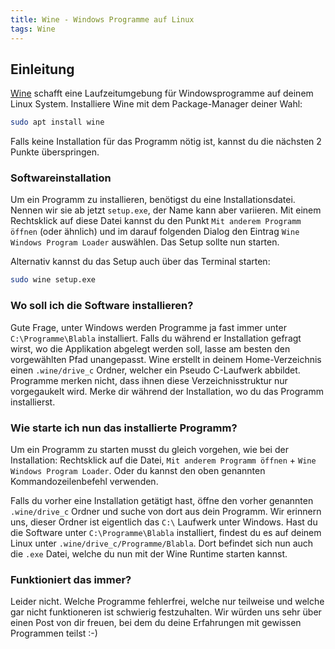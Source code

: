 ```yaml
---
title: Wine - Windows Programme auf Linux
tags: Wine
---
```


## Einleitung
[Wine](https://de.wikipedia.org/wiki/Wine) schafft eine Laufzeitumgebung für Windowsprogramme auf deinem Linux System. Installiere Wine mit dem Package-Manager deiner Wahl:


```bash
sudo apt install wine
```

Falls keine Installation für das Programm nötig ist, kannst du die nächsten 2 Punkte überspringen.

### Softwareinstallation
Um ein Programm zu installieren, benötigst du eine Installationsdatei. Nennen wir sie ab jetzt `setup.exe`, der Name kann aber variieren. Mit einem Rechtsklick auf diese Datei kannst du den Punkt `Mit anderem Programm öffnen` (oder ähnlich) und im darauf folgenden Dialog den Eintrag `Wine Windows Program Loader` auswählen. Das Setup sollte nun starten.

Alternativ kannst du das Setup auch über das Terminal starten:

```bash
sudo wine setup.exe
```

### Wo soll ich die Software installieren?
Gute Frage, unter Windows werden Programme ja fast immer unter  
`C:\Programme\Blabla` installiert. Falls du während er Installation gefragt wirst, wo die Applikation abgelegt werden soll, lasse am besten den vorgewählten Pfad unangepasst. Wine erstellt in deinem Home-Verzeichnis einen `.wine/drive_c` Ordner, welcher ein Pseudo C-Laufwerk abbildet. Programme merken nicht, dass ihnen diese Verzeichnisstruktur nur vorgegaukelt wird. Merke dir während der Installation, wo du das Programm installierst.

### Wie starte ich nun das installierte Programm?
Um ein Programm zu starten musst du gleich vorgehen, wie bei der Installation: Rechtsklick auf die Datei, `Mit anderem Programm öffnen` + `Wine Windows Program Loader`. Oder du kannst den oben genannten Kommandozeilenbefehl verwenden.

Falls du vorher eine Installation getätigt hast, öffne den vorher genannten `.wine/drive_c` Ordner und suche von dort aus dein Programm. Wir erinnern uns, dieser Ordner ist eigentlich das `C:\` Laufwerk unter Windows. Hast du die Software unter `C:\Programme\Blabla` installiert, findest du es auf deinem Linux unter `.wine/drive_c/Programme/Blabla`. Dort befindet sich nun auch die `.exe` Datei, welche du nun mit der Wine Runtime starten kannst.

### Funktioniert das immer?
Leider nicht. Welche Programme fehlerfrei, welche nur teilweise und welche gar nicht funktioneren ist schwierig festzuhalten. Wir würden uns sehr über einen Post von dir freuen, bei dem du deine Erfahrungen mit gewissen Programmen teilst :-)
